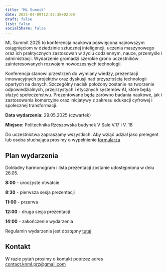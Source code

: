 ```yaml
---
title: "ML Summit"
date: 2025-04-09T12:47:38+02:00
draft: false
list: false
socialShare: false
---
```


ML Summit 2025 to konferencja naukowa poświęcona najnowszym osiągnięciom w dziedzinie sztucznej inteligencji, uczenia maszynowego oraz ich praktycznych zastosowań w życiu codziennym, nauce, przemyśle i administracji. Wydarzenie gromadzi szerokie grono uczestników zainteresowanych rozwojem nowoczesnych technologii.

Konferencja stanowi przestrzeń do wymiany wiedzy, prezentacji innowacyjnych projektów oraz dyskusji nad przyszłością technologii opartych na danych. Szczególny nacisk położony zostanie na tworzenie odpowiedzialnych, przejrzystych i etycznych systemów AI, które będą służyć społeczeństwu. Prezentowane będą zarówno badania naukowe, jak i zastosowania komercyjne oraz inicjatywy z zakresu edukacji cyfrowej i społecznej transformacji.

**Data wydarzenia:** 29.05.2025 (czwartek) 

**Miejsce:** Politechnika Rzeszowska budynek V Sale V.17 i V. 18

Do uczestnictwa zapraszamy wszystkich. Aby wziąć udział jako prelegent lub osoba słuchająca prosimy o wypełnienie [formularza](https://forms.office.com/e/Dj0AsHCM61)

## Plan wydarzenia
Dokładny harmonogram i lista prezentacji zostanie udostępniona w dniu 26.05.

**8:00** - uroczyste otwatcie

**8:30** - pierwsza sesja prezentacji

**11:00** - przerwa

**12:00** - druga sesja prezentacji

**14:00** - zakończenie wydarzenia

Regulamin wydarzenia jest dostępny [tutaj](/page/regulaminMlSummit2025.pdf)
## Kontakt
W razie pytań prosimy o kontakt poprzez adres contact.knml.prz@gmail.com
